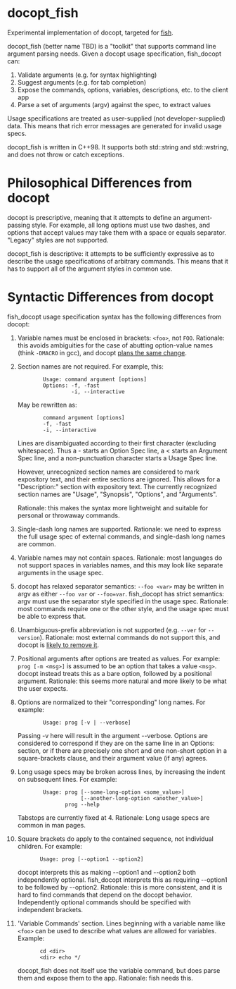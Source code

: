 docopt_fish
===========

Experimental implementation of docopt, targeted for [fish](http://github.com/fish-shell/fish-shell/).

docopt_fish (better name TBD) is a "toolkit" that supports command line argument parsing needs. Given a docopt usage specification, fish_docopt can:

1. Validate arguments (e.g. for syntax highlighting)
2. Suggest arguments (e.g. for tab completion)
3. Expose the commands, options, variables, descriptions, etc. to the client app
4. Parse a set of arguments (argv) against the spec, to extract values

Usage specifications are treated as user-supplied (not developer-supplied) data. This means that rich error messages are generated for invalid usage specs.

docopt_fish is written in C++98. It supports both std::string and std::wstring, and does not throw or catch exceptions.

Philosophical Differences from docopt
=====================

docopt is prescriptive, meaning that it attempts to define an argument-passing style. For example, all long options must use two dashes, and options that accept values may take them with a space or equals separator. "Legacy" styles are not supported.

docopt_fish is descriptive: it attempts to be sufficiently expressive as to describe the usage specifications of arbitrary commands. This means that it has to support all of the argument styles in common use.

Syntactic Differences from docopt
=====================

fish_docopt usage specification syntax has the following differences from docopt:

1. Variable names must be enclosed in brackets: `<foo>`, not `FOO`. Rationale: this avoids ambiguities for the case of abutting option-value names (think `-DMACRO` in gcc), and docopt [plans the same change](https://github.com/docopt/docopt/issues/50).
2. Section names are not required. For example, this:

          	   Usage: command argument [options]
          	   Options: -f, -fast
                        -i, --interactive

    May be rewritten as:

          	   command argument [options]
          	   -f, -fast
               -i, --interactive
    
    Lines are disambiguated according to their first character (excluding whitespace). Thus a - starts an Option Spec line, a < starts an Argument Spec line, and a non-punctuation character starts a Usage Spec line.
    
    However, unrecognized section names are considered to mark expository text, and their entire sections are ignored. This allows for a "Description:" section with expository text. The currently recognized section names are "Usage", "Synopsis", "Options", and "Arguments".
    
    Rationale: this makes the syntax more lightweight and suitable for personal or throwaway commands.
3. Single-dash long names are supported. Rationale: we need to express the full usage spec of external commands, and single-dash long names are common.
4. Variable names may not contain spaces. Rationale: most languages do not support spaces in variables names, and this may look like separate arguments in the usage spec.
5. docopt has relaxed separator semantics: `--foo <var>` may be written in argv as either `--foo var` or `--foo=var`. fish_docopt has strict semantics: argv must use the separator style specified in the usage spec. Rationale: most commands require one or the other style, and the usage spec must be able to express that.
6. Unambiguous-prefix abbreviation is not supported (e.g. `--ver` for `--version`). Rationale: most external commands do not support this, and docopt is [likely to remove it](https://github.com/docopt/docopt/issues/104#issuecomment-17539841).
7. Positional arguments after options are treated as values. For example: `prog [-m <msg>]` is assumed to be an option that takes a value `<msg>`. docopt instead treats this as a bare option, followed by a positional argument. Rationale: this seems more natural and more likely to be what the user expects.
8. Options are normalized to their "corresponding" long names. For example:

          	   Usage: prog [-v | --verbose]

	Passing -v here will result in the argument --verbose. Options are considered to correspond if they are on the same line in an Options: section, or if there are precisely one short and one non-short option in a square-brackets clause, and their argument value (if any) agrees.

9. Long usage specs may be broken across lines, by increasing the indent on subsequent lines. For example:

          	   Usage: prog [--some-long-option <some_value>]
          	               [--another-long-option <another_value>]
          		      prog --help

	Tabstops are currently fixed at 4.
	Rationale: Long usage specs are common in man pages.
10. Square brackets do apply to the contained sequence, not individual children. For example:

          	   Usage: prog [--option1 --option2]			   

	docopt interprets this as making --option1 and --option2 both independently optional. fish_docopt interprets this as requiring --option1 to be followed by --option2. Rationale: this is more consistent, and it is hard to find commands that depend on the docopt behavior. Independently optional commands should be specified with independent brackets.
11. 'Variable Commands' section. Lines beginning with a variable name like `<foo>` can be used to describe what values are allowed for variables. Example:
    
          	   cd <dir>
               <dir> echo */
    
     docopt_fish does not itself use the variable command, but does parse them and expose them to the app. Rationale: fish needs this.
